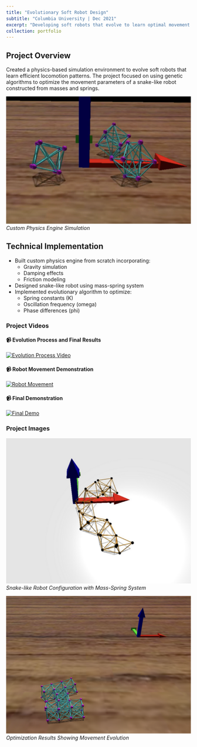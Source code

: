 ```yaml
---
title: "Evolutionary Soft Robot Design"
subtitle: "Columbia University | Dec 2021"
excerpt: "Developing soft robots that evolve to learn optimal movement patterns<br/><img src='/images/evolcomp4.png' width='500px' style='display:block; margin:auto;'>"
collection: portfolio
---
```


## Project Overview
Created a physics-based simulation environment to evolve soft robots that learn efficient locomotion patterns. The project focused on using genetic algorithms to optimize the movement parameters of a snake-like robot constructed from masses and springs.

![Physics Simulation](/images/evolcomp1.png)
*Custom Physics Engine Simulation*

## Technical Implementation
- Built custom physics engine from scratch incorporating:
  - Gravity simulation
  - Damping effects
  - Friction modeling
- Designed snake-like robot using mass-spring system
- Implemented evolutionary algorithm to optimize:
  - Spring constants (K)
  - Oscillation frequency (omega)
  - Phase differences (phi)

### Project Videos

#### 📹 Evolution Process and Final Results
[![Evolution Process Video](https://img.youtube.com/vi/B1vb4VorwGw/0.jpg)](https://www.youtube.com/watch?v=B1vb4VorwGw)

#### 📹 Robot Movement Demonstration
[![Robot Movement](https://img.youtube.com/vi/FNHo1i5S-x8/0.jpg)](https://www.youtube.com/watch?v=FNHo1i5S-x8)

#### 📹 Final Demonstration
[![Final Demo](https://img.youtube.com/vi/qpDjqYMZHYc/0.jpg)](https://www.youtube.com/watch?v=qpDjqYMZHYc)

### Project Images

![Snake Robot](/images/evolcomp3.png)
*Snake-like Robot Configuration with Mass-Spring System*

![Evolution Results](/images/evolcomp2.png)
*Optimization Results Showing Movement Evolution*